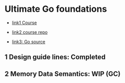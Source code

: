 # Ultimate Go foundations

- [link1 Course](https://courses.ardanlabs.com/courses/take/ultimate-go/lessons/7404092-2-3-5-pointers-part-5-gc-see-addendum)

- [link2 course repo](https://github.com/ardanlabs/gotraining)

- [link3: Go source](https://github.com/golang/go)

## 1 Design guide lines: Completed

## 2 Memory Data Semantics: WIP (GC)
